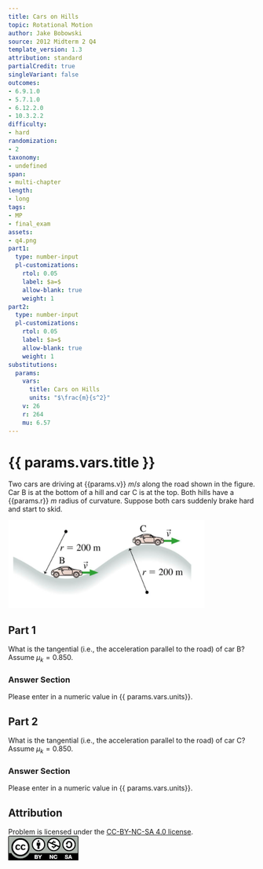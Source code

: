 ```yaml
---
title: Cars on Hills
topic: Rotational Motion
author: Jake Bobowski
source: 2012 Midterm 2 Q4
template_version: 1.3
attribution: standard
partialCredit: true
singleVariant: false
outcomes:
- 6.9.1.0
- 5.7.1.0
- 6.12.2.0
- 10.3.2.2
difficulty:
- hard
randomization:
- 2
taxonomy:
- undefined
span:
- multi-chapter
length:
- long
tags:
- MP
- final_exam
assets:
- q4.png
part1:
  type: number-input
  pl-customizations:
    rtol: 0.05
    label: $a=$
    allow-blank: true
    weight: 1
part2:
  type: number-input
  pl-customizations:
    rtol: 0.05
    label: $a=$
    allow-blank: true
    weight: 1
substitutions:
  params:
    vars:
      title: Cars on Hills
      units: "$\frac{m}{s^2}"
    v: 26
    r: 264
    mu: 6.57
---
```

# {{ params.vars.title }}
Two cars are driving at {{params.v}} $m/s$ along the road shown in the figure.
Car B is at the bottom of a hill and car C is at the top. Both hills have a {{params.r}} $m$ radius of curvature.
Suppose both cars suddenly brake hard and start to skid.

<img src="q4.png" width=400 alt="Two cars on two hills on equal raduis of curvature">

## Part 1

What is the tangential (i.e., the acceleration parallel to the road) of car B?
Assume $\mu_k = 0.850$.

### Answer Section

Please enter in a numeric value in {{ params.vars.units}}.

## Part 2

What is the tangential (i.e., the acceleration parallel to the road) of car C?
Assume $\mu_k = 0.850$.

### Answer Section

Please enter in a numeric value in {{ params.vars.units}}.

## Attribution

Problem is licensed under the [CC-BY-NC-SA 4.0 license](https://creativecommons.org/licenses/by-nc-sa/4.0/).<br> ![The Creative Commons 4.0 license requiring attribution-BY, non-commercial-NC, and share-alike-SA license.](https://raw.githubusercontent.com/firasm/bits/master/by-nc-sa.png)